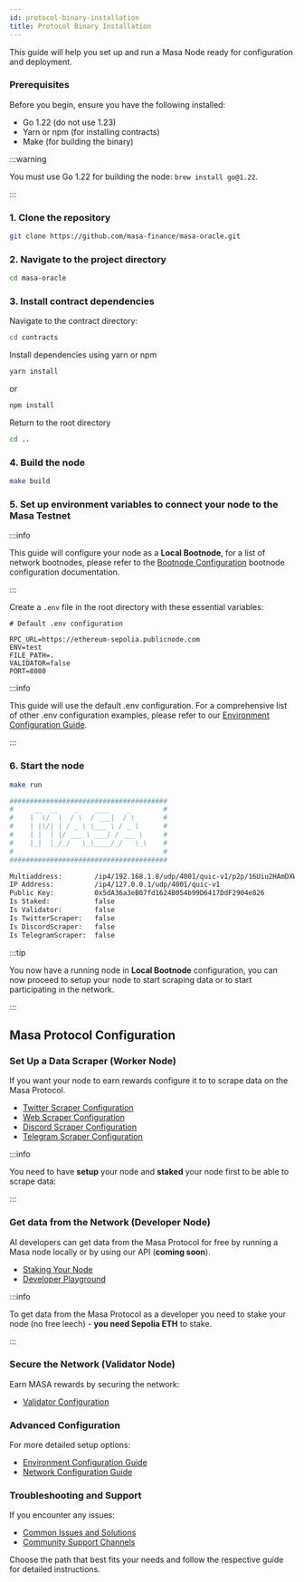 ```yaml
---
id: protocol-binary-installation
title: Protocol Binary Installation
---
```


This guide will help you set up and run a Masa Node ready for configuration and deployment.

### Prerequisites

Before you begin, ensure you have the following installed:

- Go 1.22 (do not use 1.23)
- Yarn or npm (for installing contracts)
- Make (for building the binary)

:::warning

You must use Go 1.22 for building the node: `brew install go@1.22`.

:::

### 1. Clone the repository

```bash
git clone https://github.com/masa-finance/masa-oracle.git
```

### 2. Navigate to the project directory
```bash
cd masa-oracle
```

### 3. Install contract dependencies
Navigate to the contract directory:
```bash
cd contracts
```

Install dependencies using yarn or npm
```bash
yarn install
```
or
```bash
npm install
```

Return to the root directory
```bash
cd ..
```

### 4. Build the node

```bash
make build
```

### 5. Set up environment variables to connect your node to the Masa Testnet

:::info

This guide will configure your node as a **Local Bootnode**, for a list of network bootnodes, please refer to the [Bootnode Configuration](https://docs.masa.finance/masa-node/bootnode-configuration) bootnode configuration documentation.

:::

Create a `.env` file in the root directory with these essential variables:
```plaintext
# Default .env configuration

RPC_URL=https://ethereum-sepolia.publicnode.com
ENV=test
FILE_PATH=.
VALIDATOR=false
PORT=8080
```

:::info

This guide will use the default .env configuration. For a comprehensive list of other .env configuration examples, please refer to our [Environment Configuration Guide](https://docs.masa.finance/masa-node/environment-configuration).

:::

### 6. Start the node

```bash
make run
```
```bash
#######################################
#     __  __    _    ____    _        #
#    |  \/  |  / \  / ___|  / \       #
#    | |\/| | / _ \ \___ \ / _ \      #
#    | |  | |/ ___ \ ___) / ___ \     #
#    |_|  |_/_/   \_\____/_/   \_\    #
#                                     #
#######################################

Multiaddress:        /ip4/192.168.1.8/udp/4001/quic-v1/p2p/16Uiu2HAmDXWNV9RXVoRsbt9z7pFSsKS2KdpN7HHFVLdFZmS7iCvo
IP Address:          /ip4/127.0.0.1/udp/4001/quic-v1
Public Key:          0x5dA36a3eB07fd1624B054b99D6417DdF2904e826
Is Staked:           false
Is Validator:        false
Is TwitterScraper:   false
Is DiscordScraper:   false
Is TelegramScraper:  false
```
:::tip

You now have a running node in **Local Bootnode** configuration, you can now proceed to setup your node to start scraping data or to start participating in the network.

:::
## Masa Protocol Configuration
### Set Up a Data Scraper (Worker Node)
If you want your node to earn rewards configure it to to scrape data on the Masa Protocol.

- [Twitter Scraper Configuration](./twitter-scraper-setup.md)
- [Web Scraper Configuration](./web-scraper-setup.md)
- [Discord Scraper Configuration](./discord-scraper-setup.md)
- [Telegram Scraper Configuration](./telegram-scraper-setup.md)

:::info

You need to have **setup** your node and **staked** your node first to be able to scrape data:

:::

### Get data from the Network (Developer Node)
AI developers can get data from the Masa Protocol for free by running a Masa node locally or by using our API (**coming soon**).

- [Staking Your Node](./staking-guide.md)
- [Developer Playground](./validator-setup.md)

:::info

To get data from the Masa Protocol as a developer you need to stake your node (no free leech) - **you need Sepolia ETH** to stake.

:::

### Secure the Network (Validator Node)
Earn MASA rewards by securing the network:

- [Validator Configuration](./validator-setup.md)

### Advanced Configuration
For more detailed setup options:
- [Environment Configuration Guide](./environment-configuration.md)
- [Network Configuration Guide](./network-configuration.md)

### Troubleshooting and Support
If you encounter any issues:
- [Common Issues and Solutions](./troubleshooting.md)
- [Community Support Channels](./community-support.md)

Choose the path that best fits your needs and follow the respective guide for detailed instructions.